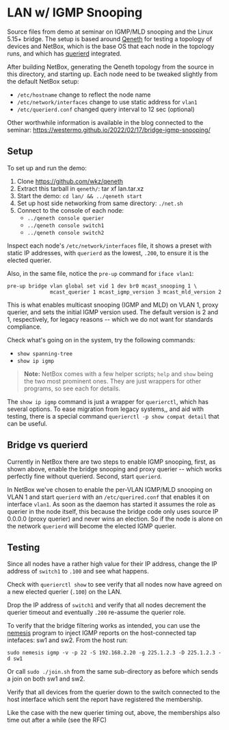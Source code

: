 LAN w/ IGMP Snooping
====================

Source files from demo at seminar on IGMP/MLD snooping and the Linux
5.15+ bridge.  The setup is based around [Qeneth][] for testing a
topology of devices and NetBox, which is the base OS that each node in
the topology runs, and which has [querierd][] integrated.

After building NetBox, generating the Qeneth topology from the source in
this directory, and starting up.  Each node need to be tweaked slightly
from the default NetBox setup:

  * `/etc/hostname` change to reflect the node name
  * `/etc/network/interfaces` change to use static address for `vlan1`
  * `/etc/querierd.conf` changed query interval to 12 sec (optional)

Other worthwhile information is available in the blog connected to the
seminar: <https://westermo.github.io/2022/02/17/bridge-igmp-snooping/>


Setup
-----

To set up and run the demo:

  1. Clone https://github.com/wkz/qeneth
  2. Extract this tarball in `qeneth/`: tar xf lan.tar.xz
  3. Start the demo: `cd lan/ && ../qeneth start`
  4. Set up host side networking from same directory: `./net.sh`
  5. Connect to the console of each node:
     * `../qeneth console querier`
     * `../qeneth console switch1`
     * `../qeneth console switch2`

Inspect each node's `/etc/network/interfaces` file, it shows a preset
with static IP addresses, with `querierd` as the lowest, `.200`, to
ensure it is the elected querier.

Also, in the same file, notice the `pre-up` command for `iface vlan1`:

    pre-up bridge vlan global set vid 1 dev br0 mcast_snooping 1 \
                  mcast_querier 1 mcast_igmp_version 3 mcast_mld_version 2

This is what enables multicast snooping (IGMP and MLD) on VLAN 1, proxy
querier, and sets the initial IGMP version used.  The default version is
2 and 1, respectively, for legacy reasons -- which we do not want for
standards compliance.

Check what's going on in the system, try the following commands:

   * `show spanning-tree`
   * `show ip igmp`

> **Note:** NetBox comes with a few helper scripts; `help` and `show`
> being the two most prominent ones.  They are just wrappers for other
> programs, so see each for details.

The `show ip igmp` command is just a wrapper for `querierctl`, which has
several options.  To ease migration from legacy systems,, and aid with
testing, there is a special command `querierctl -p show compat detail`
that can be useful.


Bridge vs querierd
------------------

Currently in NetBox there are two steps to enable IGMP snooping, first,
as shown above, enable the bridge snooping and proxy querier -- which
works perfectly fine without querierd.  Second, start `querierd`.

In NetBox we've chosen to enable the per-VLAN IGMP/MLD snooping on VLAN
1 and start `querierd` with an `/etc/querired.conf` that enables it on
interface `vlan1`.  As soon as the daemon has started it assumes the
role as querier in the node itself, this because the bridge code only
uses source IP 0.0.0.0 (proxy querier) and never wins an election.  So
if the node is alone on the network `querierd` will become the elected
IGMP querier.


Testing
-------

Since all nodes have a rather high value for their IP address, change
the IP address of `switch1` to `.100` and see what happens.

Check with `querierctl show` to see verify that all nodes now have
agreed on a new elected querier (`.100`) on the LAN.

Drop the IP address of `switch1` and verify that all nodes decrement the
querier timeout and eventually `.200` re-assume the querier role.

To verify that the bridge filtering works as intended, you can use the
[nemesis][] program to inject IGMP reports on the host-connected tap
intefaces: sw1 and sw2.  From the host run:

    sudo nemesis igmp -v -p 22 -S 192.168.2.20 -g 225.1.2.3 -D 225.1.2.3 -d sw1

Or call `sudo ./join.sh` from the same sub-directory as before which
sends a join on both sw1 and sw2.

Verify that all devices from the querier down to the switch connected to
the host interface which sent the report have registered the membership.

Like the case with the new querier timing out, above, the memberships
also time out after a while (see the RFC)

[nemesis]:  https://github.com/libnet/nemesis/
[Qeneth]:   https://github.com/wkz/qeneth
[querierd]: https://github.com/westermo/querierd
